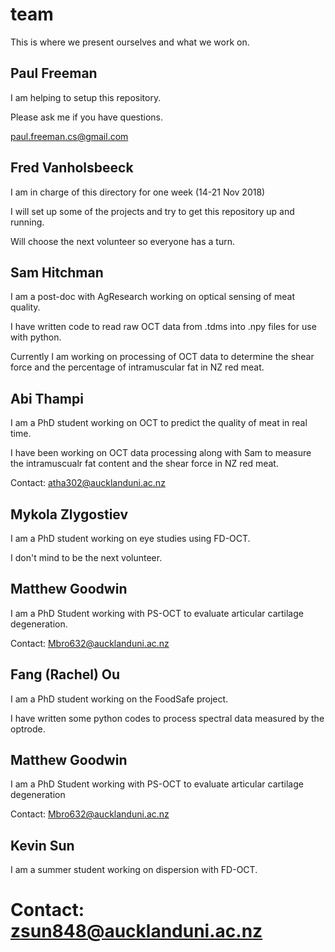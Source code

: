 # team
This is where we present ourselves and what we work on.

## Paul Freeman
I am helping to setup this repository.

Please ask me if you have questions.

paul.freeman.cs@gmail.com

## Fred Vanholsbeeck
I am in charge of this directory for one week (14-21 Nov 2018)

I will set up some of the projects and try to get this repository up and running. 

Will choose the next volunteer so everyone has a turn.

## Sam Hitchman

I am a post-doc with AgResearch working on optical sensing of meat quality.

I have written code to read raw OCT data from .tdms into .npy files for use with python.

Currently I am working on processing of OCT data to determine the shear force and the percentage of intramuscular fat in NZ red meat.

## Abi Thampi

I am a PhD student working on OCT to predict the quality of meat in real time. 

I have been working on OCT data processing along with Sam to measure the intramuscualr fat content and the shear force in NZ red meat. 

Contact: atha302@aucklanduni.ac.nz

## Mykola Zlygostiev

I am a PhD student working on eye studies using FD-OCT.

I don't mind to be the next volunteer.

## Matthew Goodwin

I am a PhD Student working with PS-OCT to evaluate articular cartilage degeneration. 

Contact: Mbro632@aucklanduni.ac.nz

## Fang (Rachel) Ou

I am a PhD student working on the FoodSafe project.

I have written some python codes to process spectral data measured by the optrode.


## Matthew Goodwin

I am a PhD Student working with PS-OCT to evaluate articular cartilage degeneration

Contact: Mbro632@aucklanduni.ac.nz

## Kevin Sun

I am a summer student working on dispersion with FD-OCT. 

Contact: zsun848@aucklanduni.ac.nz
=======

